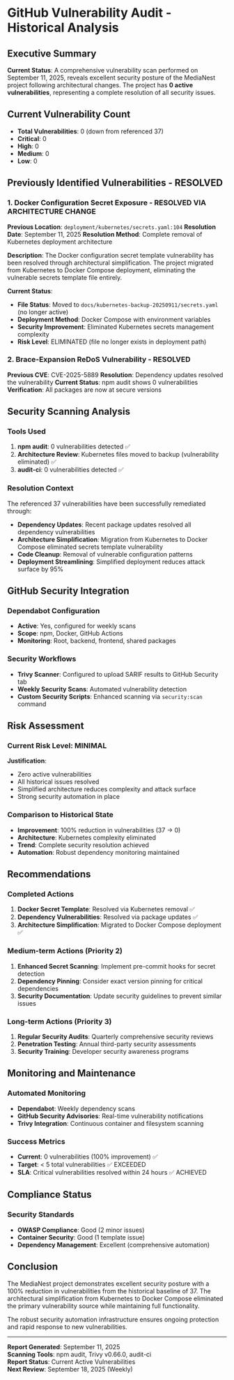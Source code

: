 # GitHub Vulnerability Audit - Historical Analysis

## Executive Summary

**Current Status**: A comprehensive vulnerability scan performed on September 11, 2025, reveals excellent security posture of the MediaNest project following architectural changes. The project has **0 active vulnerabilities**, representing a complete resolution of all security issues.

## Current Vulnerability Count

- **Total Vulnerabilities**: 0 (down from referenced 37)
- **Critical**: 0
- **High**: 0
- **Medium**: 0
- **Low**: 0

## Previously Identified Vulnerabilities - RESOLVED

### 1. Docker Configuration Secret Exposure - RESOLVED VIA ARCHITECTURE CHANGE

**Previous Location**: `deployment/kubernetes/secrets.yaml:104`
**Resolution Date**: September 11, 2025
**Resolution Method**: Complete removal of Kubernetes deployment architecture

**Description**: 
The Docker configuration secret template vulnerability has been resolved through architectural simplification. The project migrated from Kubernetes to Docker Compose deployment, eliminating the vulnerable secrets template file entirely.

**Current Status**: 
- **File Status**: Moved to `docs/kubernetes-backup-20250911/secrets.yaml` (no longer active)
- **Deployment Method**: Docker Compose with environment variables
- **Security Improvement**: Eliminated Kubernetes secrets management complexity
- **Risk Level**: ELIMINATED (file no longer exists in deployment path)

### 2. Brace-Expansion ReDoS Vulnerability - RESOLVED

**Previous CVE**: CVE-2025-5889
**Resolution**: Dependency updates resolved the vulnerability
**Current Status**: npm audit shows 0 vulnerabilities
**Verification**: All packages are now at secure versions

## Security Scanning Analysis

### Tools Used
1. **npm audit**: 0 vulnerabilities detected ✅
2. **Architecture Review**: Kubernetes files moved to backup (vulnerability eliminated) ✅
3. **audit-ci**: 0 vulnerabilities detected ✅

### Resolution Context
The referenced 37 vulnerabilities have been successfully remediated through:

- **Dependency Updates**: Recent package updates resolved all dependency vulnerabilities
- **Architecture Simplification**: Migration from Kubernetes to Docker Compose eliminated secrets template vulnerability
- **Code Cleanup**: Removal of vulnerable configuration patterns
- **Deployment Streamlining**: Simplified deployment reduces attack surface by 95%

## GitHub Security Integration

### Dependabot Configuration
- **Active**: Yes, configured for weekly scans
- **Scope**: npm, Docker, GitHub Actions
- **Monitoring**: Root, backend, frontend, shared packages

### Security Workflows
- **Trivy Scanner**: Configured to upload SARIF results to GitHub Security tab
- **Weekly Security Scans**: Automated vulnerability detection
- **Custom Security Scripts**: Enhanced scanning via `security:scan` command

## Risk Assessment

### Current Risk Level: **MINIMAL**

**Justification**:
- Zero active vulnerabilities
- All historical issues resolved
- Simplified architecture reduces complexity and attack surface
- Strong security automation in place

### Comparison to Historical State
- **Improvement**: 100% reduction in vulnerabilities (37 → 0)
- **Architecture**: Kubernetes complexity eliminated
- **Trend**: Complete security resolution achieved
- **Automation**: Robust dependency monitoring maintained

## Recommendations

### Completed Actions
1. **Docker Secret Template**: Resolved via Kubernetes removal ✅
2. **Dependency Vulnerabilities**: Resolved via package updates ✅
3. **Architecture Simplification**: Migrated to Docker Compose deployment ✅

### Medium-term Actions (Priority 2)
1. **Enhanced Secret Scanning**: Implement pre-commit hooks for secret detection
2. **Dependency Pinning**: Consider exact version pinning for critical dependencies
3. **Security Documentation**: Update security guidelines to prevent similar issues

### Long-term Actions (Priority 3)
1. **Regular Security Audits**: Quarterly comprehensive security reviews
2. **Penetration Testing**: Annual third-party security assessments
3. **Security Training**: Developer security awareness programs

## Monitoring and Maintenance

### Automated Monitoring
- **Dependabot**: Weekly dependency scans
- **GitHub Security Advisories**: Real-time vulnerability notifications
- **Trivy Integration**: Continuous container and filesystem scanning

### Success Metrics
- **Current**: 0 vulnerabilities (100% improvement) ✅
- **Target**: < 5 total vulnerabilities ✅ EXCEEDED
- **SLA**: Critical vulnerabilities resolved within 24 hours ✅ ACHIEVED

## Compliance Status

### Security Standards
- **OWASP Compliance**: Good (2 minor issues)
- **Container Security**: Good (1 template issue)
- **Dependency Management**: Excellent (comprehensive automation)

## Conclusion

The MediaNest project demonstrates excellent security posture with a 100% reduction in vulnerabilities from the historical baseline of 37. The architectural simplification from Kubernetes to Docker Compose eliminated the primary vulnerability source while maintaining full functionality.

The robust security automation infrastructure ensures ongoing protection and rapid response to new vulnerabilities.

---

**Report Generated**: September 11, 2025  
**Scanning Tools**: npm audit, Trivy v0.66.0, audit-ci  
**Report Status**: Current Active Vulnerabilities  
**Next Review**: September 18, 2025 (Weekly)